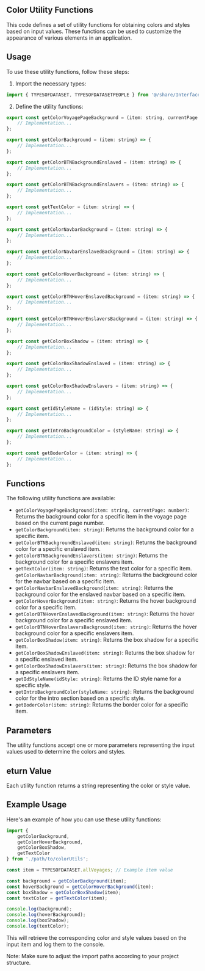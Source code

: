 ## Color Utility Functions
This code defines a set of utility functions for obtaining colors and styles based on input values. These functions can be used to customize the appearance of various elements in an application.

## Usage
To use these utility functions, follow these steps:

1) Import the necessary types:

```jsx 
import { TYPESOFDATASET, TYPESOFDATASETPEOPLE } from '@/share/InterfaceTypes';

```
2) Define the utility functions:
```jsx
export const getColorVoyagePageBackground = (item: string, currentPage: number) => {
    // Implementation...
};

export const getColorBackground = (item: string) => {
    // Implementation...
};

export const getColorBTNBackgroundEnslaved = (item: string) => {
    // Implementation...
};

export const getColorBTNBackgroundEnslavers = (item: string) => {
    // Implementation...
};

export const getTextColor = (item: string) => {
    // Implementation...
};

export const getColorNavbarBackground = (item: string) => {
    // Implementation...
};

export const getColorNavbarEnslavedBackground = (item: string) => {
    // Implementation...
};

export const getColorHoverBackground = (item: string) => {
    // Implementation...
};

export const getColorBTNHoverEnslavedBackground = (item: string) => {
    // Implementation...
};

export const getColorBTNHoverEnslaversBackground = (item: string) => {
    // Implementation...
};

export const getColorBoxShadow = (item: string) => {
    // Implementation...
};

export const getColorBoxShadowEnslaved = (item: string) => {
    // Implementation...
};

export const getColorBoxShadowEnslavers = (item: string) => {
    // Implementation...
};

export const getIdStyleName = (idStyle: string) => {
    // Implementation...
};

export const getIntroBackgroundColor = (styleName: string) => {
    // Implementation...
};

export const getBoderColor = (item: string) => {
    // Implementation...
};

```
## Functions
The following utility functions are available:

- `getColorVoyagePageBackground(item: string, currentPage: number)`: Returns the background color for a specific item in the voyage page based on the current page number.
- `getColorBackground(item: string)`: Returns the background color for a specific item.
- `getColorBTNBackgroundEnslaved(item: string)`: Returns the background color for a specific enslaved item.
- `getColorBTNBackgroundEnslavers(item: string)`: Returns the background color for a specific enslavers item.
- `getTextColor(item: string)`: Returns the text color for a specific item.
`getColorNavbarBackground(item: string)`: Returns the background color for the navbar based on a specific item.
- `getColorNavbarEnslavedBackground(item: string)`: Returns the background color for the enslaved navbar based on a specific item.
- `getColorHoverBackground(item: string)`: Returns the hover background color for a specific item.
- `getColorBTNHoverEnslavedBackground(item: string)`: Returns the hover background color for a specific enslaved item.
- `getColorBTNHoverEnslaversBackground(item: string)`: Returns the hover background color for a specific enslavers item.
- `getColorBoxShadow(item: string)`: Returns the box shadow for a specific item.
- `getColorBoxShadowEnslaved(item: string)`: Returns the box shadow for a specific enslaved item.
- `getColorBoxShadowEnslavers(item: string)`: Returns the box shadow for a specific enslavers item.
- `getIdStyleName(idStyle: string)`: Returns the ID style name for a specific style.
- `getIntroBackgroundColor(styleName: string)`: Returns the background color for the intro section based on a specific style.
- `getBoderColor(item: string)`: Returns the border color for a specific item.
## Parameters
The utility functions accept one or more parameters representing the input values used to determine the colors and styles.

## eturn Value
Each utility function returns a string representing the color or style value.

## Example Usage
Here's an example of how you can use these utility functions:
```jsx
import {
    getColorBackground,
    getColorHoverBackground,
    getColorBoxShadow,
    getTextColor
} from './path/to/colorUtils';

const item = TYPESOFDATASET.allVoyages; // Example item value

const background = getColorBackground(item);
const hoverBackground = getColorHoverBackground(item);
const boxShadow = getColorBoxShadow(item);
const textColor = getTextColor(item);

console.log(background);
console.log(hoverBackground);
console.log(boxShadow);
console.log(textColor);

```
This will retrieve the corresponding color and style values based on the input item and log them to the console.

Note: Make sure to adjust the import paths according to your project structure.